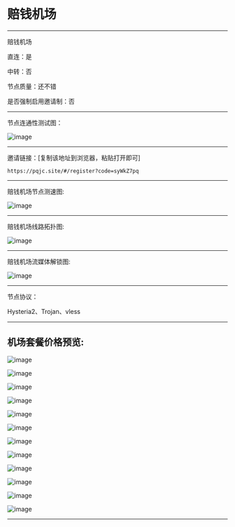 # 赔钱机场

-------------------------

赔钱机场

直连：是

中转：否

节点质量：还不错

是否强制启用邀请制：否

-------------------------

节点连通性测试图：

![image](/img/4.png)

-------------------------

邀请链接：[复制该地址到浏览器，粘贴打开即可]

    https://pqjc.site/#/register?code=syWkZ7pq

-------------------------

赔钱机场节点测速图:

![image](/img/1.png)

-------------------------

赔钱机场线路拓扑图:

![image](/img/2.png)

-------------------------

赔钱机场流媒体解锁图:

![image](/img/3.png)

-------------------------

节点协议：

Hysteria2、Trojan、vless

-------------------------

## 机场套餐价格预览:

![image](/price/pqjc/1.png)

![image](/price/pqjc/2.png)

![image](/price/pqjc/3.png)

![image](/price/pqjc/4.png)

![image](/price/pqjc/5.png)

![image](/price/pqjc/6.png)

![image](/price/pqjc/7.png)

![image](/price/pqjc/8.png)

![image](/price/pqjc/9.png)

![image](/price/pqjc/10.png)

![image](/price/pqjc/11.png)

![image](/price/pqjc/12.png)

-------------------------
